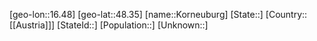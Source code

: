 ﻿---
location: [48.35,16.48]
type: City
tags:
- geo/City


SpocWebEntityId: 31577
isDeleted: false
confidential: public

---
[geo-lon::16.48]
[geo-lat::48.35]
[name::Korneuburg]
[State::]
[Country::[[Austria]]]
[StateId::]
[Population::]
[Unknown::]


